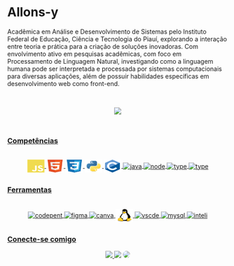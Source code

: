 # Allons-y

 Acadêmica em Análise e Desenvolvimento de Sistemas pelo Instituto Federal de Educação, Ciência e Tecnologia do Piauí, explorando a interação entre teoria e prática para a criação de soluções inovadoras. Com envolvimento ativo em pesquisas 
 acadêmicas, com foco em Processamento de Linguagem Natural, investigando como a linguagem humana pode ser interpretada e processada por sistemas computacionais para diversas aplicações, além de possuir habilidades específicas em desenvolvimento 
 web como front-end.

 ##
 <br>
<div align="center">  
  <a href="https://github.com/joyzinhw">
  <img height="180em" src="https://github-readme-stats.vercel.app/api/top-langs/?username=joyzinhw&layout=compact&langs_count=16&theme=transparent"/>
</div>

 <br>
 
##
 ### Competências
 
<div style="display: inline_block"  align="center"><br>
  <img align="center" alt="Rafa-Js" height="30" width="40" src="https://raw.githubusercontent.com/devicons/devicon/master/icons/javascript/javascript-plain.svg">
  <img align="center" alt="Rafa-HTML" height="30" width="40" src="https://raw.githubusercontent.com/devicons/devicon/master/icons/html5/html5-original.svg">
  <img align="center" alt="Rafa-CSS" height="30" width="40" src="https://raw.githubusercontent.com/devicons/devicon/master/icons/css3/css3-original.svg">
  <img align="center" alt="Rafa-Python" height="30" width="40" src="https://raw.githubusercontent.com/devicons/devicon/master/icons/python/python-original.svg">
  <img align="center" height="30" width="40" alt="c-icon" src="https://raw.githubusercontent.com/devicons/devicon/master/icons/c/c-original.svg">
  <img align="center" alt="java" height="30" width="40" src="https://cdn.jsdelivr.net/gh/devicons/devicon/icons/java/java-original.svg">
  <img align="center" alt="node" height="30" width="40" src="https://cdn.jsdelivr.net/gh/devicons/devicon/icons/nodejs/nodejs-original.svg">
  <img align="center" alt="type" height="30" width="40" src="https://cdn.jsdelivr.net/gh/devicons/devicon/icons/typescript/typescript-original.svg">
  <img align="center" alt="type" height="30" width="40" src="https://cdn.jsdelivr.net/gh/devicons/devicon@latest/icons/react/react-original.svg">

           
          
          
     
</div>

 ##
  ### Ferramentas
 
 <div style="display: inline_block"  align="center"><br> 
 <img align="center" alt="codepent" height="30" width="40" src="https://cdn.jsdelivr.net/gh/devicons/devicon@latest/icons/codepen/codepen-original.svg">
 <img align="center" alt="figma" height="30" width="40" src="https://cdn.jsdelivr.net/gh/devicons/devicon/icons/figma/figma-plain.svg">
 <img align="center" alt="canva" height="30" width="40" src="https://cdn.jsdelivr.net/gh/devicons/devicon/icons/canva/canva-original.svg">
 <img align="center" alt="linux" height="30" width="40" src="https://raw.githubusercontent.com/devicons/devicon/master/icons/linux/linux-original.svg">
 <img align="center" alt="vscde" height="30" width="40" src="https://cdn.jsdelivr.net/gh/devicons/devicon/icons/vscode/vscode-original.svg">
 <img align="center" alt="mysql" height="30" width="40" src="https://cdn.jsdelivr.net/gh/devicons/devicon/icons/mysql/mysql-original.svg">
 <img align="center" alt="inteli" height="30" width="40" src="https://cdn.jsdelivr.net/gh/devicons/devicon@latest/icons/intellij/intellij-original.svg">
           
          

          
 
 </div>

 ##
  ### Conecte-se comigo
  
 <div align="center"> 
<a href="https://instagram.com/joyzinhw" target="_blank"><img src="https://img.shields.io/badge/-Instagram-%23E4405F?style=transparent&logo=instagram&logoColor=white"</a>
<a href = "mailto:joyzinhw@gmail.com"> <img src="https://img.shields.io/badge/-Gmail-%23333?style=transparent&logo=gmail&logoColor=white" target="_blank"></a>
<a href="https://www.linkedin.com/in/joyzinhw/" target="_blank"><img src="https://img.shields.io/badge/-LinkedIn-%230077B5?style=transparent&logo=linkedin&logoColor=white" style="border-radius: 30px" target="_blank"></a> 
 </div>

 
  </div>
